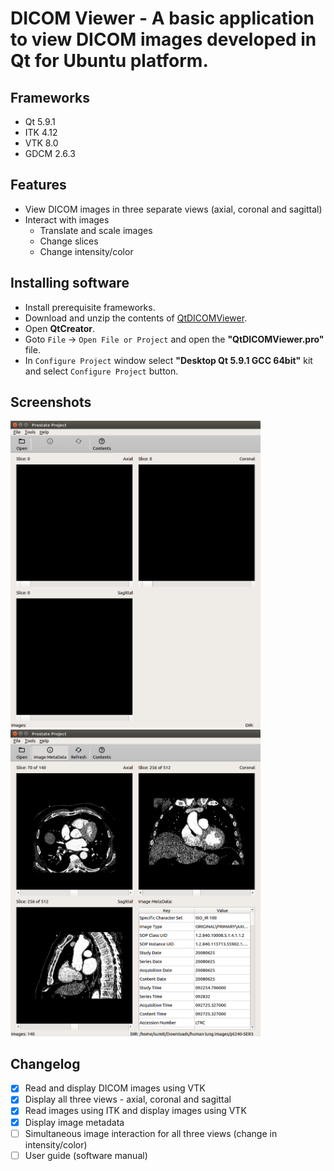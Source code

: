 # DICOM Viewer - A basic application to view DICOM images developed in Qt for Ubuntu platform.
## Frameworks
- Qt 5.9.1
- ITK 4.12
- VTK 8.0
- GDCM 2.6.3
## Features
- View DICOM images in three separate views (axial, coronal and sagittal)
- Interact with images
  - Translate and scale images
  - Change slices
  - Change intensity/color
## Installing software
- Install prerequisite frameworks.
- Download and unzip the contents of [QtDICOMViewer](https://github.com/codeman110/QtDICOMViewer/archive/master.zip).
- Open **QtCreator**.
- Goto ```File``` -> ```Open File or Project``` and open the **"QtDICOMViewer.pro"** file.
- In ```Configure Project``` window select **"Desktop Qt 5.9.1 GCC 64bit"** kit and select ```Configure Project``` button.
## Screenshots
<img src="misc/screenshot1.png" width="400"> <img src="misc/screenshot2.png" width="400">
## Changelog
- [x] Read and display DICOM images using VTK
- [x] Display all three views - axial, coronal and sagittal
- [x] Read images using ITK and display images using VTK
- [x] Display image metadata
- [ ] Simultaneous image interaction for all three views (change in intensity/color)
- [ ] User guide (software manual)
